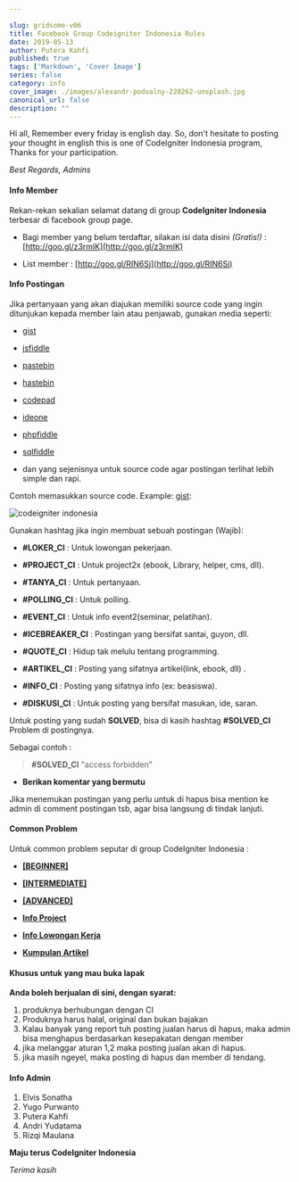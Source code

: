 ```yaml
---

slug: gridsome-v06
title: Facebook Group Codeigniter Indonesia Rules
date: 2019-05-13
author: Putera Kahfi
published: true
tags: ['Markdown', 'Cover Image']
series: false
category: info
cover_image: ./images/alexandr-podvalny-220262-unsplash.jpg
canonical_url: false
description: ""
---
```


Hi all, Remember every friday is english day. So, don't hesitate to posting your thought in english this is one of CodeIgniter Indonesia program, Thanks for your participation.

  

_Best Regards, Admins_

  
  
  
  

#### Info Member

Rekan-rekan sekalian selamat datang di group __CodeIgniter Indonesia__ terbesar di facebook group page.

  

- Bagi member yang belum terdaftar, silakan isi data disini _(Gratis!)_ : [http://goo.gl/z3rmlK](http://goo.gl/z3rmlK)

- List member : [http://goo.gl/RIN6Sj](http://goo.gl/RIN6Sj)

  
  

#### Info Postingan

Jika pertanyaan yang akan diajukan memiliki source code yang ingin ditunjukan kepada member lain atau penjawab, gunakan media seperti:

  

-  [gist](https://gist.github.com)

-  [jsfiddle](https://jsfiddle.net/)

-  [pastebin](http://pastebin.com/)

-  [hastebin](http://hastebin.com/)

-  [codepad](http://codepad.org/)

-  [ideone](http://ideone.com/)

-  [phpfiddle](http://phpfiddle.org/)

-  [sqlfiddle](http://sqlfiddle.com/)

- dan yang sejenisnya untuk source code agar postingan terlihat lebih simple dan rapi.

  

Contoh memasukkan source code. Example: [gist](https://gist.github.com):

  
  

![codeigniter indonesia](https://lh3.googleusercontent.com/-XUPWeP_fOSE/Vjoe6d8jkdI/AAAAAAAAA-s/kD690H8zM-4/w894-h594-no/best_ASK_coding.gif)

  
  

Gunakan hashtag jika ingin membuat sebuah postingan (Wajib):

  

-  __#‎LOKER_CI‬__ : Untuk lowongan pekerjaan.

-  __#‎PROJECT_CI‬__ : Untuk project2x (ebook, Library, helper, cms, dll).

-  __#‎TANYA_CI‬__ : Untuk pertanyaan.

-  __#‎POLLING_CI‬__ : Untuk polling.

-  __#‎EVENT_CI‬__ : Untuk info event2(seminar, pelatihan).

-  __#‎ICEBREAKER_CI‬__ : Postingan yang bersifat santai, guyon, dll.

-  __#‎QUOTE_CI‬__ : Hidup tak melulu tentang programming.

-  __#‎ARTIKEL_CI‬__ : Posting yang sifatnya artikel(link, ebook, dll) .

-  __#INFO_CI__ : Posting yang sifatnya info (ex: beasiswa).

-  __#‎DISKUSI_CI‬__ : Untuk posting yang bersifat masukan, ide, saran.

  

Untuk posting yang sudah __SOLVED__, bisa di kasih hashtag ‪__#‎SOLVED_CI‬__ Problem di postingnya.

  

Sebagai contoh :

> __#SOLVED_CI__ "access forbidden"

  

-  __Berikan komentar yang bermutu__

 
Jika menemukan postingan yang perlu untuk di hapus bisa mention ke admin di comment postingan tsb, agar bisa langsung di tindak lanjuti.

 
  
  
  

#### Common Problem

Untuk common problem seputar di group CodeIgniter Indonesia :

  

-  [__[BEGINNER]__](https://www.facebook.com/notes/codeigniter-indonesia/beginner-solved-ci-common-problems/10152089424375337)

-  [__[INTERMEDIATE]__](https://www.facebook.com/notes/codeigniter-indonesia/intermediate-solved-ci-common-problems/10152092948650337)

-  [__[ADVANCED]__](https://www.facebook.com/notes/codeigniter-indonesia/advanced-solved-ci-common-problems/10152092943165337)

-  [__Info Project__](https://www.facebook.com/notes/codeigniter-indonesia/member-project-lists/10152093407870337)

-  [__Info Lowongan Kerja__](https://www.facebook.com/groups/codeigniter.id/permalink/10152144842570337/)

-  [__Kumpulan Artikel__](https://www.facebook.com/groups/codeigniter.id/permalink/10152161288245337/)

  
  
#### Khusus untuk yang mau buka lapak

**Anda boleh berjualan di sini, dengan syarat:**

1. produknya berhubungan dengan CI
2. Produknya harus halal, original dan bukan bajakan
3. Kalau banyak yang report tuh posting jualan harus di hapus, maka admin bisa menghapus berdasarkan kesepakatan dengan member
4. jika melanggar aturan 1,2 maka posting jualan akan di hapus.
5. jika masih ngeyel, maka posting di hapus dan member di tendang.

  
 

#### Info Admin

1. Elvis Sonatha
2. Yugo Purwanto
3. Putera Kahfi
4. Andri Yudatama
5. Rizqi Maulana

__Maju terus CodeIgniter Indonesia__

  
_Terima kasih_